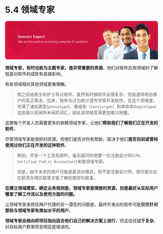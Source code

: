 # 5.4 领域专家

![领域专家](images/domainexpert.png)

**领域专家，有时也称为主题专家，是非常重要的资源**。他们对软件应用领域的了解程度对软件的成败有直接影响。

有些领域相对其他领域更难理解。

> 我之前给医生和护士写过软件，虽然有时候软件会很复杂，但我通常明白客户的真正需求。后来，我参与过为统计遗传学家开发软件。在这个领域里，充满了诸如表型(`phenotype`)、重组率（`centiorgan`）和单体率(`haplotype`)这些我以前闻所未闻的词汇，因此该领域变得更加难以把握。

这使每个开发人员需要更多的依赖领域专家，让他们**帮助我们了解我们正在开发的软件**。

尽管领域专家是很好的资源，但他们是否对你有帮助，取决于他们**是否目前或曾经使用过你们正在开发的这种软件**。

> 例如，开发一个工资系统时，毫无疑问你想要一位注册会计师(`CPA`, `Certified Public Accountant`)来做领域专家。
> 
> 但是，由于未来的用户可能是薪资办理员，而不是注册会计师，很可能你会在薪资办理员那里才能了解到更好的故事。

**在建立领域模型、确定业务规则是，领域专家是理想的资源，但是最好从实际用户哪里了解工作流以及使用方面的问题。**

让领域专家来担任用户代理的另一潜在的问题是，最终开发出的软件可能**仅仅针对那些与领域专家有类似水平的用户**。

**领域专家会倾向将项目指向适合他们自己的解决方案上进行**，但这往往**过于复杂**，对目标用户群里而言明显是错误的。
